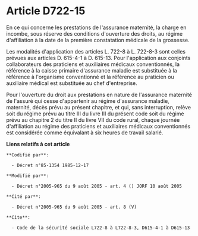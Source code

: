 # Article D722-15

En ce qui concerne les prestations de l'assurance maternité, la charge en incombe, sous réserve des conditions d'ouverture
des droits, au régime d'affiliation à la date de la première constatation médicale de la grossesse. 

Les modalités d'application des articles L. 722-8 à L. 722-8-3 sont celles prévues aux articles D. 615-4-1 à D. 615-13. Pour
l'application aux conjoints collaborateurs des praticiens et auxiliaires médicaux conventionnés, la référence à la caisse
primaire d'assurance maladie est substituée à la référence à l'organisme conventionné et la référence au praticien ou
auxiliaire médical est substituée au chef d'entreprise.

Pour l'ouverture du droit aux prestations en nature de l'assurance maternité de l'assuré qui cesse d'appartenir au régime
d'assurance maladie, maternité, décès prévu au présent chapitre, et qui, sans interruption, relève soit du régime prévu au
titre III du livre III du présent code soit du régime prévu au chapitre 2 du titre II du livre VII du code rural, chaque
journée d'affiliation au régime des praticiens et auxiliaires médicaux conventionnés est considérée comme équivalant à six
heures de travail salarié.

**Liens relatifs à cet article**

	**Codifié par**:

	  - Décret n°85-1354 1985-12-17

	**Modifié par**:

	  - Décret n°2005-965 du 9 août 2005 - art. 4 () JORF 10 août 2005

	**Cité par**:

	  - Décret n°2005-965 du 9 août 2005 - art. 8 (V)

	**Cite**:

	  - Code de la sécurité sociale L722-8 à L722-8-3, D615-4-1 à D615-13
